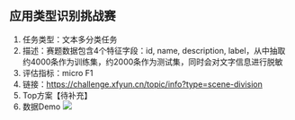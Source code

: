 ## 应用类型识别挑战赛

1. 任务类型：文本多分类任务
2. 描述：赛题数据包含4个特征字段：id, name, description, label，从中抽取约4000条作为训练集，约2000条作为测试集，同时会对文字信息进行脱敏
3. 评估指标：micro F1
4. 链接：https://challenge.xfyun.cn/topic/info?type=scene-division
5. Top方案【待补充】
6. 数据Demo 
 ![](https://files.mdnice.com/user/8955/092c5570-8f3b-429e-ac31-a1ad07b8292a.png)